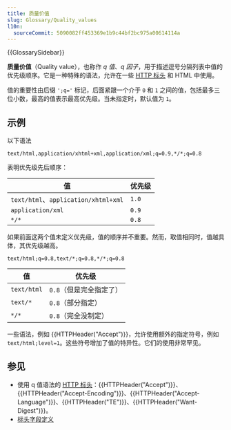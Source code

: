 ```yaml
---
title: 质量价值
slug: Glossary/Quality_values
l10n:
  sourceCommit: 5090082ff453369e1b9c44bf2bc975a00614114a
---
```


{{GlossarySidebar}}

**质量价值**（Quality value），也称作 _q 值_、_q 因子_，用于描述逗号分隔列表中值的优先级顺序。它是一种特殊的语法，允许在一些 [HTTP 标头](/zh-CN/docs/Web/HTTP/Headers) 和 HTML 中使用。

值的重要性由后缀 `';q='` 标记，后面紧跟一个介于 `0` 和 `1` 之间的值，包括最多三位小数，最高的值表示最高优先级。当未指定时，默认值为 `1`。

## 示例

以下语法

```http
text/html,application/xhtml+xml,application/xml;q=0.9,*/*;q=0.8
```

表明优先级先后顺序：

| 值                                   | 优先级 |
| ------------------------------------ | ------ |
| `text/html`、`application/xhtml+xml` | `1.0`  |
| `application/xml`                    | `0.9`  |
| `*/*`                                | `0.8`  |

如果前面这两个值未定义优先级，值的顺序并不重要。然而，取值相同时，值越具体，其优先级越高。

```http
text/html;q=0.8,text/*;q=0.8,*/*;q=0.8
```

| 值          | 优先级                  |
| ----------- | ----------------------- |
| `text/html` | `0.8`（但是完全指定了） |
| `text/*`    | `0.8`（部分指定）       |
| `*/*`       | `0.8`（完全没制定）     |

一些语法，例如 {{HTTPHeader("Accept")}}，允许使用额外的指定符号，例如 `text/html;level=1`。这些符号增加了值的特异性。它们的使用非常罕见。

## 参见

- 使用 q 值语法的 [HTTP 标头](/zh-CN/docs/Web/HTTP/Headers)：{{HTTPHeader("Accept")}}、{{HTTPHeader("Accept-Encoding")}}、{{HTTPHeader("Accept-Language")}}、{{HTTPHeader("TE")}}、{{HTTPHeader("Want-Digest")}}。
- [标头字段定义](https://www.w3.org/Protocols/rfc2616/rfc2616-sec14.html)

